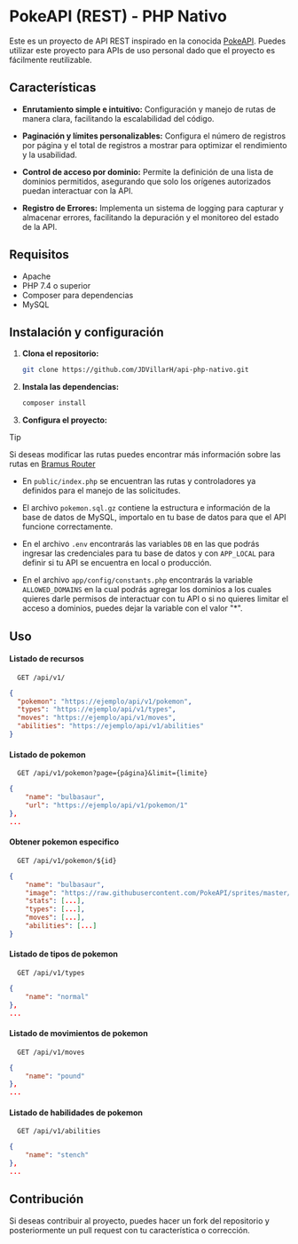 # PokeAPI (REST) - PHP Nativo

Este es un proyecto de API REST inspirado en la conocida [PokeAPI](https://pokeapi.co/).
Puedes utilizar este proyecto para APIs de uso personal dado que el proyecto es fácilmente reutilizable.

## Características

- **Enrutamiento simple e intuitivo:** Configuración y manejo de rutas de manera clara, facilitando la escalabilidad del código.

- **Paginación y límites personalizables:** Configura el número de registros por página y el total de registros a mostrar para optimizar el rendimiento y la usabilidad.

- **Control de acceso por dominio:** Permite la definición de una lista de dominios permitidos, asegurando que solo los orígenes autorizados puedan interactuar con la API.

- **Registro de Errores:** Implementa un sistema de logging para capturar y almacenar errores, facilitando la depuración y el monitoreo del estado de la API.

## Requisitos

- Apache
- PHP 7.4 o superior
- Composer para dependencias
- MySQL

## Instalación y configuración

1. **Clona el repositorio:**

   ```bash
   git clone https://github.com/JDVillarH/api-php-nativo.git
   ```

2. **Instala las dependencias:**

   ```bash
   composer install
   ```

3. **Configura el proyecto:**

> [!TIP]  
> Si deseas modificar las rutas puedes encontrar más información sobre las rutas en [Bramus Router](https://github.com/bramus/router)

- En `public/index.php` se encuentran las rutas y controladores ya definidos para el manejo de las solicitudes.

- El archivo `pokemon.sql.gz` contiene la estructura e información de la base de datos de MySQL, importalo en tu base de datos para que el API funcione correctamente.

- En el archivo `.env` encontrarás las variables `DB` en las que podrás ingresar las credenciales para tu base de datos y con `APP_LOCAL` para definir si tu API se encuentra en local o producción.

- En el archivo `app/config/constants.php` encontrarás la variable `ALLOWED_DOMAINS` en la cual podrás agregar los dominios a los cuales quieres darle permisos de interactuar con tu API o si no quieres limitar el acceso a dominios, puedes dejar la variable con el valor "\*".

## Uso

#### Listado de recursos

```http
  GET /api/v1/
```

```json
{
  "pokemon": "https://ejemplo/api/v1/pokemon",
  "types": "https://ejemplo/api/v1/types",
  "moves": "https://ejemplo/api/v1/moves",
  "abilities": "https://ejemplo/api/v1/abilities"
}
```

#### Listado de pokemon

```http
  GET /api/v1/pokemon?page={página}&limit={limite}
```

```json
{
    "name": "bulbasaur",
    "url": "https://ejemplo/api/v1/pokemon/1"
},
...
```

#### Obtener pokemon especifico

```http
  GET /api/v1/pokemon/${id}
```

```json
{
    "name": "bulbasaur",
    "image": "https://raw.githubusercontent.com/PokeAPI/sprites/master/sprites/pokemon/other/dream-world/1.svg",
    "stats": [...],
    "types": [...],
    "moves": [...],
    "abilities": [...]
}
```

#### Listado de tipos de pokemon

```http
  GET /api/v1/types
```

```json
{
    "name": "normal"
},
...
```

#### Listado de movimientos de pokemon

```http
  GET /api/v1/moves
```

```json
{
    "name": "pound"
},
...
```

#### Listado de habilidades de pokemon

```http
  GET /api/v1/abilities
```

```json
{
    "name": "stench"
},
...
```

## Contribución

Si deseas contribuir al proyecto, puedes hacer un fork del repositorio y posteriormente un pull request con tu característica o corrección.
